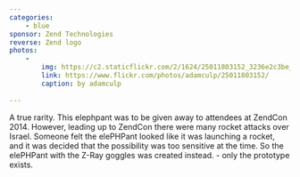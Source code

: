 ```yaml
---
categories:
    - blue
sponsor: Zend Technologies
reverse: Zend logo
photos:
    -
        img: https://c2.staticflickr.com/2/1624/25011803152_3236e2c3be_o_d.jpg
        link: https://www.flickr.com/photos/adamculp/25011803152/
        caption: by adamculp
    
---
```

A true rarity. This elephpant was to be given away to attendees at ZendCon 2014. However, leading up to ZendCon there were many rocket attacks over Israel. Someone felt the elePHPant looked like it was launching a rocket, and it was decided that the possibility was too sensitive at the time. So the elePHPant with the Z-Ray goggles was created instead. - only the prototype exists.
